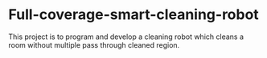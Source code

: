 # Full-coverage-smart-cleaning-robot
This project is to program and develop a cleaning robot which cleans a room without multiple pass through cleaned region.
